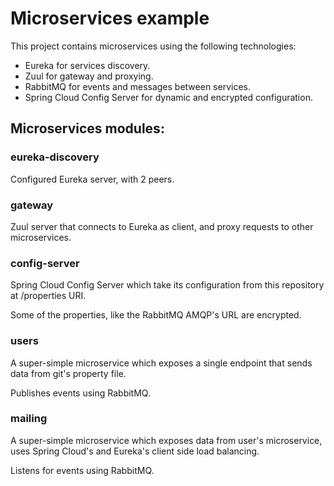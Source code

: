 # Microservices example
This project contains microservices using the following technologies:
* Eureka for services discovery.
* Zuul for gateway and proxying.
* RabbitMQ for events and messages between services.
* Spring Cloud Config Server for dynamic and encrypted configuration.

## Microservices modules:
### eureka-discovery
Configured Eureka server, with 2 peers.

### gateway
Zuul server that connects to Eureka as client, and proxy requests to other microservices.

### config-server
Spring Cloud Config Server which take its configuration from this repository at /properties URI.

Some of the properties, like the RabbitMQ AMQP's URL are encrypted.

### users
A super-simple microservice which exposes a single endpoint that sends data from git's property file.

Publishes events using RabbitMQ.

### mailing
A super-simple microservice which exposes data from user's microservice, uses Spring Cloud's and Eureka's client side load balancing.

Listens for events using RabbitMQ.
